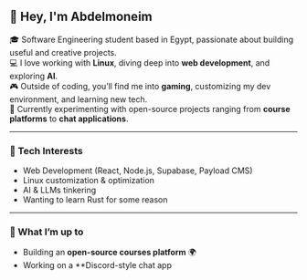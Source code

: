 ## 👋 Hey, I'm Abdelmoneim  

🎓 Software Engineering student based in Egypt, passionate about building useful and creative projects.  
💻 I love working with **Linux**, diving deep into **web development**, and exploring **AI**.  
🎮 Outside of coding, you’ll find me into **gaming**, customizing my dev environment, and learning new tech.  
🚀 Currently experimenting with open-source projects ranging from **course platforms** to **chat applications**.  

---

### 🔧 Tech Interests
- Web Development (React, Node.js, Supabase, Payload CMS)  
- Linux customization & optimization  
- AI & LLMs tinkering
- Wanting to learn Rust for some reason

---

### 🌱 What I’m up to
- Building an **open-source courses platform** 🌍  
- Working on a **Discord-style chat app 

